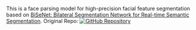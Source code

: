 


This is a face parsing model for high-precision facial feature segmentation based on [BiSeNet: Bilateral Segmentation Network for Real-time Semantic Segmentation](https://arxiv.org/abs/1808.00897). Original Repo: [![GitHub Repository](https://img.shields.io/badge/GitHub-Repository-blue?logo=github)](https://github.com/yakhyo/face-parsing)

